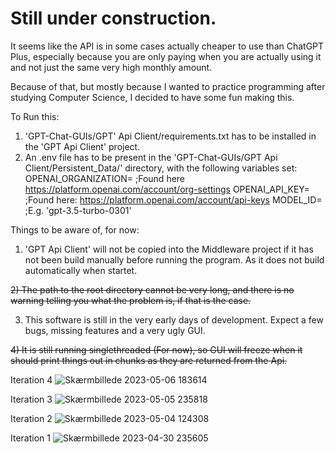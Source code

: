 # Still under construction.

It  seems like the API is in some cases actually cheaper to use than ChatGPT Plus, especially because you are only paying when you are actually using it and not just the same very high monthly amount.

Because of that, but mostly because I wanted to practice programming after studying Computer Science, I decided to have some fun making this.


To Run this:
   1) 'GPT-Chat-GUIs/GPT' Api Client/requirements.txt has to be installed in the 'GPT Api Client' project.
   2) An .env file has to be present in the 'GPT-Chat-GUIs/GPT Api Client/Persistent_Data/' directory, with the following variables set:
       OPENAI_ORGANIZATION= ;Found here https://platform.openai.com/account/org-settings
       OPENAI_API_KEY= ;Found here: https://platform.openai.com/account/api-keys
       MODEL_ID= ;E.g. 'gpt-3.5-turbo-0301'
       
Things to be aware of, for now:
   1) 'GPT Api Client' will not be copied into the Middleware project if it has not been build manually before running the program. As it does not build automatically when           startet.
   
   ~~2) The path to the root directory cannot be very long, and there is no warning telling you what the problem is, if that is the case.~~
   
   3) This software is still in the very early days of development. Expect a few bugs, missing features and a very ugly GUI.
   
   ~~4) It is still running singlethreaded (For now), so GUI will freeze when it should print things out in chunks as they are returned from the Api.~~
 
 Iteration 4
 ![Skærmbillede 2023-05-06 183614](https://user-images.githubusercontent.com/85315025/236636486-f8b567d2-6f50-4378-ae93-44542b718cbe.png)

 
 Iteration 3
 ![Skærmbillede 2023-05-05 235818](https://user-images.githubusercontent.com/85315025/236575488-79ef2643-e2ba-4b41-b2f6-b0502aea83e6.png)

 
Iteration 2
![Skærmbillede 2023-05-04 124308](https://user-images.githubusercontent.com/85315025/236182140-aeb73643-a30d-4c21-a3f4-f4f5cd05e3d3.png)

Iteration 1
![Skærmbillede 2023-04-30 235605](https://user-images.githubusercontent.com/85315025/235378010-5202531f-8d0e-4263-aeae-f42fe33aa95f.png)
